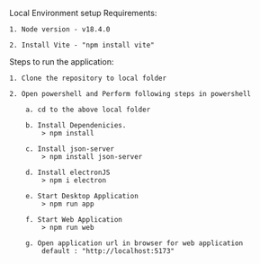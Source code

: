 Local Environment setup Requirements:

    1. Node version - v18.4.0
    
    2. Install Vite - "npm install vite"
	
Steps to run the application:

    1. Clone the repository to local folder
    
    2. Open powershell and Perform following steps in powershell
    
        a. cd to the above local folder
	
        b. Install Dependenicies.
            > npm install
	    
        c. Install json-server 
            > npm install json-server
	
        d. Install electronJS
            > npm i electron
	    
        e. Start Desktop Application
            > npm run app
	    
        f. Start Web Application
            > npm run web
	    
        g. Open application url in browser for web application
            default : "http://localhost:5173"
